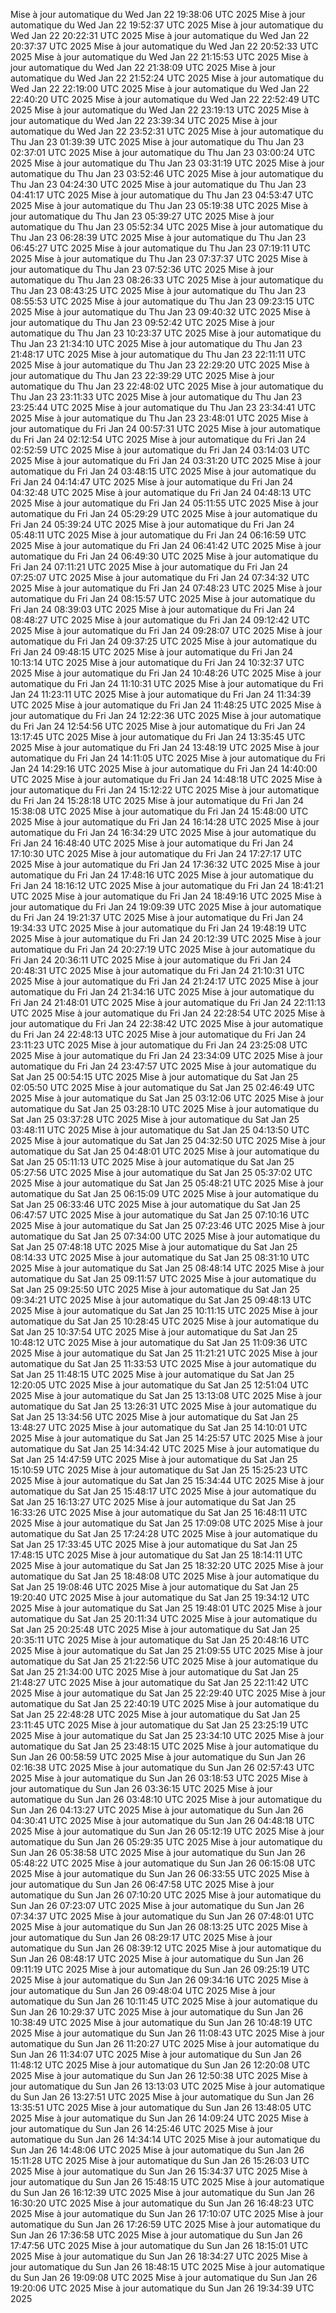 Mise à jour automatique du Wed Jan 22 19:38:06 UTC 2025
Mise à jour automatique du Wed Jan 22 19:52:37 UTC 2025
Mise à jour automatique du Wed Jan 22 20:22:31 UTC 2025
Mise à jour automatique du Wed Jan 22 20:37:37 UTC 2025
Mise à jour automatique du Wed Jan 22 20:52:33 UTC 2025
Mise à jour automatique du Wed Jan 22 21:15:53 UTC 2025
Mise à jour automatique du Wed Jan 22 21:38:09 UTC 2025
Mise à jour automatique du Wed Jan 22 21:52:24 UTC 2025
Mise à jour automatique du Wed Jan 22 22:19:00 UTC 2025
Mise à jour automatique du Wed Jan 22 22:40:20 UTC 2025
Mise à jour automatique du Wed Jan 22 22:52:49 UTC 2025
Mise à jour automatique du Wed Jan 22 23:19:13 UTC 2025
Mise à jour automatique du Wed Jan 22 23:39:34 UTC 2025
Mise à jour automatique du Wed Jan 22 23:52:31 UTC 2025
Mise à jour automatique du Thu Jan 23 01:39:39 UTC 2025
Mise à jour automatique du Thu Jan 23 02:37:01 UTC 2025
Mise à jour automatique du Thu Jan 23 03:00:24 UTC 2025
Mise à jour automatique du Thu Jan 23 03:31:19 UTC 2025
Mise à jour automatique du Thu Jan 23 03:52:46 UTC 2025
Mise à jour automatique du Thu Jan 23 04:24:30 UTC 2025
Mise à jour automatique du Thu Jan 23 04:41:17 UTC 2025
Mise à jour automatique du Thu Jan 23 04:53:47 UTC 2025
Mise à jour automatique du Thu Jan 23 05:19:38 UTC 2025
Mise à jour automatique du Thu Jan 23 05:39:27 UTC 2025
Mise à jour automatique du Thu Jan 23 05:52:34 UTC 2025
Mise à jour automatique du Thu Jan 23 06:28:39 UTC 2025
Mise à jour automatique du Thu Jan 23 06:45:27 UTC 2025
Mise à jour automatique du Thu Jan 23 07:19:11 UTC 2025
Mise à jour automatique du Thu Jan 23 07:37:37 UTC 2025
Mise à jour automatique du Thu Jan 23 07:52:36 UTC 2025
Mise à jour automatique du Thu Jan 23 08:26:33 UTC 2025
Mise à jour automatique du Thu Jan 23 08:43:25 UTC 2025
Mise à jour automatique du Thu Jan 23 08:55:53 UTC 2025
Mise à jour automatique du Thu Jan 23 09:23:15 UTC 2025
Mise à jour automatique du Thu Jan 23 09:40:32 UTC 2025
Mise à jour automatique du Thu Jan 23 09:52:42 UTC 2025
Mise à jour automatique du Thu Jan 23 10:23:37 UTC 2025
Mise à jour automatique du Thu Jan 23 21:34:10 UTC 2025
Mise à jour automatique du Thu Jan 23 21:48:17 UTC 2025
Mise à jour automatique du Thu Jan 23 22:11:11 UTC 2025
Mise à jour automatique du Thu Jan 23 22:29:20 UTC 2025
Mise à jour automatique du Thu Jan 23 22:39:29 UTC 2025
Mise à jour automatique du Thu Jan 23 22:48:02 UTC 2025
Mise à jour automatique du Thu Jan 23 23:11:33 UTC 2025
Mise à jour automatique du Thu Jan 23 23:25:44 UTC 2025
Mise à jour automatique du Thu Jan 23 23:34:41 UTC 2025
Mise à jour automatique du Thu Jan 23 23:48:01 UTC 2025
Mise à jour automatique du Fri Jan 24 00:57:31 UTC 2025
Mise à jour automatique du Fri Jan 24 02:12:54 UTC 2025
Mise à jour automatique du Fri Jan 24 02:52:59 UTC 2025
Mise à jour automatique du Fri Jan 24 03:14:03 UTC 2025
Mise à jour automatique du Fri Jan 24 03:31:20 UTC 2025
Mise à jour automatique du Fri Jan 24 03:48:15 UTC 2025
Mise à jour automatique du Fri Jan 24 04:14:47 UTC 2025
Mise à jour automatique du Fri Jan 24 04:32:48 UTC 2025
Mise à jour automatique du Fri Jan 24 04:48:13 UTC 2025
Mise à jour automatique du Fri Jan 24 05:11:55 UTC 2025
Mise à jour automatique du Fri Jan 24 05:29:29 UTC 2025
Mise à jour automatique du Fri Jan 24 05:39:24 UTC 2025
Mise à jour automatique du Fri Jan 24 05:48:11 UTC 2025
Mise à jour automatique du Fri Jan 24 06:16:59 UTC 2025
Mise à jour automatique du Fri Jan 24 06:41:42 UTC 2025
Mise à jour automatique du Fri Jan 24 06:49:30 UTC 2025
Mise à jour automatique du Fri Jan 24 07:11:21 UTC 2025
Mise à jour automatique du Fri Jan 24 07:25:07 UTC 2025
Mise à jour automatique du Fri Jan 24 07:34:32 UTC 2025
Mise à jour automatique du Fri Jan 24 07:48:23 UTC 2025
Mise à jour automatique du Fri Jan 24 08:15:57 UTC 2025
Mise à jour automatique du Fri Jan 24 08:39:03 UTC 2025
Mise à jour automatique du Fri Jan 24 08:48:27 UTC 2025
Mise à jour automatique du Fri Jan 24 09:12:42 UTC 2025
Mise à jour automatique du Fri Jan 24 09:28:07 UTC 2025
Mise à jour automatique du Fri Jan 24 09:37:25 UTC 2025
Mise à jour automatique du Fri Jan 24 09:48:15 UTC 2025
Mise à jour automatique du Fri Jan 24 10:13:14 UTC 2025
Mise à jour automatique du Fri Jan 24 10:32:37 UTC 2025
Mise à jour automatique du Fri Jan 24 10:48:26 UTC 2025
Mise à jour automatique du Fri Jan 24 11:10:31 UTC 2025
Mise à jour automatique du Fri Jan 24 11:23:11 UTC 2025
Mise à jour automatique du Fri Jan 24 11:34:39 UTC 2025
Mise à jour automatique du Fri Jan 24 11:48:25 UTC 2025
Mise à jour automatique du Fri Jan 24 12:22:36 UTC 2025
Mise à jour automatique du Fri Jan 24 12:54:56 UTC 2025
Mise à jour automatique du Fri Jan 24 13:17:45 UTC 2025
Mise à jour automatique du Fri Jan 24 13:35:45 UTC 2025
Mise à jour automatique du Fri Jan 24 13:48:19 UTC 2025
Mise à jour automatique du Fri Jan 24 14:11:05 UTC 2025
Mise à jour automatique du Fri Jan 24 14:29:16 UTC 2025
Mise à jour automatique du Fri Jan 24 14:40:00 UTC 2025
Mise à jour automatique du Fri Jan 24 14:48:18 UTC 2025
Mise à jour automatique du Fri Jan 24 15:12:22 UTC 2025
Mise à jour automatique du Fri Jan 24 15:28:18 UTC 2025
Mise à jour automatique du Fri Jan 24 15:38:08 UTC 2025
Mise à jour automatique du Fri Jan 24 15:48:00 UTC 2025
Mise à jour automatique du Fri Jan 24 16:14:28 UTC 2025
Mise à jour automatique du Fri Jan 24 16:34:29 UTC 2025
Mise à jour automatique du Fri Jan 24 16:48:40 UTC 2025
Mise à jour automatique du Fri Jan 24 17:10:30 UTC 2025
Mise à jour automatique du Fri Jan 24 17:27:17 UTC 2025
Mise à jour automatique du Fri Jan 24 17:36:32 UTC 2025
Mise à jour automatique du Fri Jan 24 17:48:16 UTC 2025
Mise à jour automatique du Fri Jan 24 18:16:12 UTC 2025
Mise à jour automatique du Fri Jan 24 18:41:21 UTC 2025
Mise à jour automatique du Fri Jan 24 18:49:16 UTC 2025
Mise à jour automatique du Fri Jan 24 19:09:39 UTC 2025
Mise à jour automatique du Fri Jan 24 19:21:37 UTC 2025
Mise à jour automatique du Fri Jan 24 19:34:33 UTC 2025
Mise à jour automatique du Fri Jan 24 19:48:19 UTC 2025
Mise à jour automatique du Fri Jan 24 20:12:39 UTC 2025
Mise à jour automatique du Fri Jan 24 20:27:19 UTC 2025
Mise à jour automatique du Fri Jan 24 20:36:11 UTC 2025
Mise à jour automatique du Fri Jan 24 20:48:31 UTC 2025
Mise à jour automatique du Fri Jan 24 21:10:31 UTC 2025
Mise à jour automatique du Fri Jan 24 21:24:17 UTC 2025
Mise à jour automatique du Fri Jan 24 21:34:16 UTC 2025
Mise à jour automatique du Fri Jan 24 21:48:01 UTC 2025
Mise à jour automatique du Fri Jan 24 22:11:13 UTC 2025
Mise à jour automatique du Fri Jan 24 22:28:54 UTC 2025
Mise à jour automatique du Fri Jan 24 22:38:42 UTC 2025
Mise à jour automatique du Fri Jan 24 22:48:13 UTC 2025
Mise à jour automatique du Fri Jan 24 23:11:23 UTC 2025
Mise à jour automatique du Fri Jan 24 23:25:08 UTC 2025
Mise à jour automatique du Fri Jan 24 23:34:09 UTC 2025
Mise à jour automatique du Fri Jan 24 23:47:57 UTC 2025
Mise à jour automatique du Sat Jan 25 00:54:15 UTC 2025
Mise à jour automatique du Sat Jan 25 02:05:50 UTC 2025
Mise à jour automatique du Sat Jan 25 02:46:49 UTC 2025
Mise à jour automatique du Sat Jan 25 03:12:06 UTC 2025
Mise à jour automatique du Sat Jan 25 03:28:10 UTC 2025
Mise à jour automatique du Sat Jan 25 03:37:28 UTC 2025
Mise à jour automatique du Sat Jan 25 03:48:11 UTC 2025
Mise à jour automatique du Sat Jan 25 04:13:50 UTC 2025
Mise à jour automatique du Sat Jan 25 04:32:50 UTC 2025
Mise à jour automatique du Sat Jan 25 04:48:01 UTC 2025
Mise à jour automatique du Sat Jan 25 05:11:13 UTC 2025
Mise à jour automatique du Sat Jan 25 05:27:56 UTC 2025
Mise à jour automatique du Sat Jan 25 05:37:02 UTC 2025
Mise à jour automatique du Sat Jan 25 05:48:21 UTC 2025
Mise à jour automatique du Sat Jan 25 06:15:09 UTC 2025
Mise à jour automatique du Sat Jan 25 06:33:46 UTC 2025
Mise à jour automatique du Sat Jan 25 06:47:57 UTC 2025
Mise à jour automatique du Sat Jan 25 07:10:16 UTC 2025
Mise à jour automatique du Sat Jan 25 07:23:46 UTC 2025
Mise à jour automatique du Sat Jan 25 07:34:00 UTC 2025
Mise à jour automatique du Sat Jan 25 07:48:18 UTC 2025
Mise à jour automatique du Sat Jan 25 08:14:33 UTC 2025
Mise à jour automatique du Sat Jan 25 08:31:10 UTC 2025
Mise à jour automatique du Sat Jan 25 08:48:14 UTC 2025
Mise à jour automatique du Sat Jan 25 09:11:57 UTC 2025
Mise à jour automatique du Sat Jan 25 09:25:50 UTC 2025
Mise à jour automatique du Sat Jan 25 09:34:21 UTC 2025
Mise à jour automatique du Sat Jan 25 09:48:13 UTC 2025
Mise à jour automatique du Sat Jan 25 10:11:15 UTC 2025
Mise à jour automatique du Sat Jan 25 10:28:45 UTC 2025
Mise à jour automatique du Sat Jan 25 10:37:54 UTC 2025
Mise à jour automatique du Sat Jan 25 10:48:12 UTC 2025
Mise à jour automatique du Sat Jan 25 11:09:36 UTC 2025
Mise à jour automatique du Sat Jan 25 11:21:21 UTC 2025
Mise à jour automatique du Sat Jan 25 11:33:53 UTC 2025
Mise à jour automatique du Sat Jan 25 11:48:15 UTC 2025
Mise à jour automatique du Sat Jan 25 12:20:05 UTC 2025
Mise à jour automatique du Sat Jan 25 12:51:04 UTC 2025
Mise à jour automatique du Sat Jan 25 13:13:08 UTC 2025
Mise à jour automatique du Sat Jan 25 13:26:31 UTC 2025
Mise à jour automatique du Sat Jan 25 13:34:56 UTC 2025
Mise à jour automatique du Sat Jan 25 13:48:27 UTC 2025
Mise à jour automatique du Sat Jan 25 14:10:01 UTC 2025
Mise à jour automatique du Sat Jan 25 14:25:57 UTC 2025
Mise à jour automatique du Sat Jan 25 14:34:42 UTC 2025
Mise à jour automatique du Sat Jan 25 14:47:59 UTC 2025
Mise à jour automatique du Sat Jan 25 15:10:59 UTC 2025
Mise à jour automatique du Sat Jan 25 15:25:23 UTC 2025
Mise à jour automatique du Sat Jan 25 15:34:44 UTC 2025
Mise à jour automatique du Sat Jan 25 15:48:17 UTC 2025
Mise à jour automatique du Sat Jan 25 16:13:27 UTC 2025
Mise à jour automatique du Sat Jan 25 16:33:26 UTC 2025
Mise à jour automatique du Sat Jan 25 16:48:11 UTC 2025
Mise à jour automatique du Sat Jan 25 17:09:08 UTC 2025
Mise à jour automatique du Sat Jan 25 17:24:28 UTC 2025
Mise à jour automatique du Sat Jan 25 17:33:45 UTC 2025
Mise à jour automatique du Sat Jan 25 17:48:15 UTC 2025
Mise à jour automatique du Sat Jan 25 18:14:11 UTC 2025
Mise à jour automatique du Sat Jan 25 18:32:20 UTC 2025
Mise à jour automatique du Sat Jan 25 18:48:08 UTC 2025
Mise à jour automatique du Sat Jan 25 19:08:46 UTC 2025
Mise à jour automatique du Sat Jan 25 19:20:40 UTC 2025
Mise à jour automatique du Sat Jan 25 19:34:12 UTC 2025
Mise à jour automatique du Sat Jan 25 19:48:01 UTC 2025
Mise à jour automatique du Sat Jan 25 20:11:34 UTC 2025
Mise à jour automatique du Sat Jan 25 20:25:48 UTC 2025
Mise à jour automatique du Sat Jan 25 20:35:11 UTC 2025
Mise à jour automatique du Sat Jan 25 20:48:16 UTC 2025
Mise à jour automatique du Sat Jan 25 21:09:55 UTC 2025
Mise à jour automatique du Sat Jan 25 21:22:56 UTC 2025
Mise à jour automatique du Sat Jan 25 21:34:00 UTC 2025
Mise à jour automatique du Sat Jan 25 21:48:27 UTC 2025
Mise à jour automatique du Sat Jan 25 22:11:42 UTC 2025
Mise à jour automatique du Sat Jan 25 22:29:40 UTC 2025
Mise à jour automatique du Sat Jan 25 22:40:19 UTC 2025
Mise à jour automatique du Sat Jan 25 22:48:28 UTC 2025
Mise à jour automatique du Sat Jan 25 23:11:45 UTC 2025
Mise à jour automatique du Sat Jan 25 23:25:19 UTC 2025
Mise à jour automatique du Sat Jan 25 23:34:10 UTC 2025
Mise à jour automatique du Sat Jan 25 23:48:15 UTC 2025
Mise à jour automatique du Sun Jan 26 00:58:59 UTC 2025
Mise à jour automatique du Sun Jan 26 02:16:38 UTC 2025
Mise à jour automatique du Sun Jan 26 02:57:43 UTC 2025
Mise à jour automatique du Sun Jan 26 03:18:53 UTC 2025
Mise à jour automatique du Sun Jan 26 03:36:15 UTC 2025
Mise à jour automatique du Sun Jan 26 03:48:10 UTC 2025
Mise à jour automatique du Sun Jan 26 04:13:27 UTC 2025
Mise à jour automatique du Sun Jan 26 04:30:41 UTC 2025
Mise à jour automatique du Sun Jan 26 04:48:18 UTC 2025
Mise à jour automatique du Sun Jan 26 05:12:19 UTC 2025
Mise à jour automatique du Sun Jan 26 05:29:35 UTC 2025
Mise à jour automatique du Sun Jan 26 05:38:58 UTC 2025
Mise à jour automatique du Sun Jan 26 05:48:22 UTC 2025
Mise à jour automatique du Sun Jan 26 06:15:08 UTC 2025
Mise à jour automatique du Sun Jan 26 06:33:55 UTC 2025
Mise à jour automatique du Sun Jan 26 06:47:58 UTC 2025
Mise à jour automatique du Sun Jan 26 07:10:20 UTC 2025
Mise à jour automatique du Sun Jan 26 07:23:07 UTC 2025
Mise à jour automatique du Sun Jan 26 07:34:37 UTC 2025
Mise à jour automatique du Sun Jan 26 07:48:01 UTC 2025
Mise à jour automatique du Sun Jan 26 08:13:25 UTC 2025
Mise à jour automatique du Sun Jan 26 08:29:17 UTC 2025
Mise à jour automatique du Sun Jan 26 08:39:12 UTC 2025
Mise à jour automatique du Sun Jan 26 08:48:17 UTC 2025
Mise à jour automatique du Sun Jan 26 09:11:19 UTC 2025
Mise à jour automatique du Sun Jan 26 09:25:19 UTC 2025
Mise à jour automatique du Sun Jan 26 09:34:16 UTC 2025
Mise à jour automatique du Sun Jan 26 09:48:04 UTC 2025
Mise à jour automatique du Sun Jan 26 10:11:45 UTC 2025
Mise à jour automatique du Sun Jan 26 10:29:37 UTC 2025
Mise à jour automatique du Sun Jan 26 10:38:49 UTC 2025
Mise à jour automatique du Sun Jan 26 10:48:19 UTC 2025
Mise à jour automatique du Sun Jan 26 11:08:43 UTC 2025
Mise à jour automatique du Sun Jan 26 11:20:27 UTC 2025
Mise à jour automatique du Sun Jan 26 11:34:07 UTC 2025
Mise à jour automatique du Sun Jan 26 11:48:12 UTC 2025
Mise à jour automatique du Sun Jan 26 12:20:08 UTC 2025
Mise à jour automatique du Sun Jan 26 12:50:38 UTC 2025
Mise à jour automatique du Sun Jan 26 13:13:03 UTC 2025
Mise à jour automatique du Sun Jan 26 13:27:51 UTC 2025
Mise à jour automatique du Sun Jan 26 13:35:51 UTC 2025
Mise à jour automatique du Sun Jan 26 13:48:05 UTC 2025
Mise à jour automatique du Sun Jan 26 14:09:24 UTC 2025
Mise à jour automatique du Sun Jan 26 14:25:46 UTC 2025
Mise à jour automatique du Sun Jan 26 14:34:14 UTC 2025
Mise à jour automatique du Sun Jan 26 14:48:06 UTC 2025
Mise à jour automatique du Sun Jan 26 15:11:28 UTC 2025
Mise à jour automatique du Sun Jan 26 15:26:03 UTC 2025
Mise à jour automatique du Sun Jan 26 15:34:37 UTC 2025
Mise à jour automatique du Sun Jan 26 15:48:15 UTC 2025
Mise à jour automatique du Sun Jan 26 16:12:39 UTC 2025
Mise à jour automatique du Sun Jan 26 16:30:20 UTC 2025
Mise à jour automatique du Sun Jan 26 16:48:23 UTC 2025
Mise à jour automatique du Sun Jan 26 17:10:07 UTC 2025
Mise à jour automatique du Sun Jan 26 17:26:59 UTC 2025
Mise à jour automatique du Sun Jan 26 17:36:58 UTC 2025
Mise à jour automatique du Sun Jan 26 17:47:56 UTC 2025
Mise à jour automatique du Sun Jan 26 18:15:01 UTC 2025
Mise à jour automatique du Sun Jan 26 18:34:27 UTC 2025
Mise à jour automatique du Sun Jan 26 18:48:15 UTC 2025
Mise à jour automatique du Sun Jan 26 19:09:08 UTC 2025
Mise à jour automatique du Sun Jan 26 19:20:06 UTC 2025
Mise à jour automatique du Sun Jan 26 19:34:39 UTC 2025
